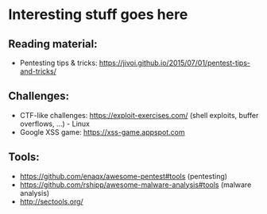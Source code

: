 # Interesting stuff goes here

## Reading material:
- Pentesting tips & tricks: https://jivoi.github.io/2015/07/01/pentest-tips-and-tricks/

## Challenges: 
- CTF-like challenges: https://exploit-exercises.com/ (shell exploits, buffer overflows, ...) - Linux
- Google XSS game: https://xss-game.appspot.com

## Tools:
- https://github.com/enaqx/awesome-pentest#tools (pentesting)
- https://github.com/rshipp/awesome-malware-analysis#tools (malware analysis)
- http://sectools.org/
